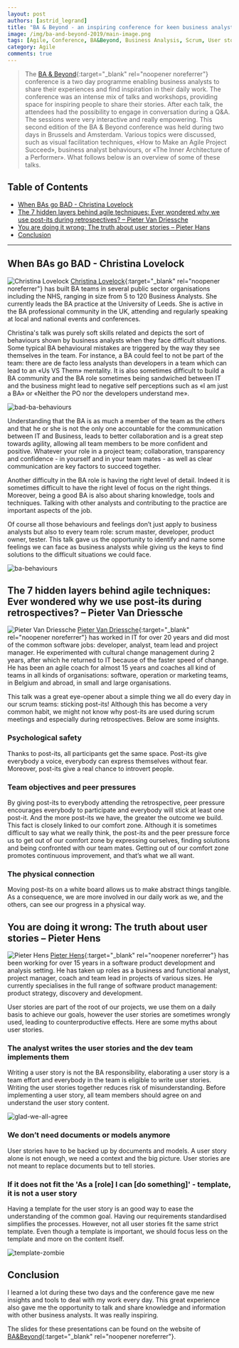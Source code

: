 ```yaml
---
layout: post
authors: [astrid_legrand]
title: "BA & Beyond - an inspiring conference for keen business analysts"
image: /img/ba-and-beyond-2019/main-image.png
tags: [Agile, Conference, BA&Beyond, Business Analysis, Scrum, User stories, Post-its, Cross functional teams]
category: Agile
comments: true
---
```


> The [BA & Beyond](https://ba-beyond.eu/){:target="_blank" rel="noopener noreferrer"} conference is a two day programme enabling business analysts to share their experiences and find inspiration in their daily work.
The conference was an intense mix of talks and workshops, providing space for inspiring people to share their stories. 
After each talk, the attendees had the possibility to engage in conversation during a Q&A. 
The sessions were very interactive and really empowering.
This second edition of the BA & Beyond conference was held during two days in Brussels and Amsterdam. 
Various topics were discussed, such as visual facilitation techniques, «How to Make an Agile Project Succeed», business analyst behaviours, or «The Inner Architecture of a Performer». 
What follows below is an overview of some of these talks.

## Table of Contents

* [When BAs go BAD - Christina Lovelock](#when-bas-go-bad---christina-lovelock)
* [The 7 hidden layers behind agile techniques: Ever wondered why we use post-its during retrospectives? – Pieter Van Driessche](#the-7-hidden-layers-behind-agile-techniques-ever-wondered-why-we-use-post-its-during-retrospectives--pieter-van-driessche)
* [You are doing it wrong: The truth about user stories – Pieter Hans](#you-are-doing-it-wrong-the-truth-about-user-stories--pieter-hens)
* [Conclusion](#conclusion)

****

## When BAs go BAD - Christina Lovelock

<span class="image left"><img class="p-image" alt="Christina Lovelock" src="/img/ba-and-beyond-2019/christina-lovelock.jpeg"></span>
[Christina Lovelock](https://www.linkedin.com/in/christina-lovelock/){:target="_blank" rel="noopener noreferrer"} has built BA teams in several public sector organisations including the NHS, ranging in size from 5 to 120 Business Analysts. 
She currently leads the BA practice at the University of Leeds.
She is active in the BA professional community in the UK, attending and regularly speaking at local and national events and conferences. 

Christina's talk was purely soft skills related and depicts the sort of behaviours shown by business analysts when they face difficult situations.
Some typical BA behavioural mistakes are triggered by the way they see themselves in the team. 
For instance, a BA could feel to not be part of the team: there are de facto less analysts than developers in a team which can lead to an «Us VS Them» mentality.
It is also sometimes difficult to build a BA community and the BA role sometimes being sandwiched between IT and the business might lead to negative self perceptions such as «I am just a BA» or «Neither the PO nor the developers understand me».

<img alt="bad-ba-behaviours" src="{{ '/img/ba-and-beyond-2019/bad-ba-behaviours.jpg' | prepend: site.baseurl }}" class="image fit" style="margin:0px auto; max-width: 500px;">

Understanding that the BA is as much a member of the team as the others and that he or she is not the only one accountable for the communication between IT and Business, leads to better collaboration and is a great step towards agility, allowing all team members to be more confident and positive.
Whatever your role in a project team; collaboration, transparency and confidence - in yourself and in your team mates - as well as clear communication are key factors to succeed together.

Another difficulty in the BA role is having the right level of detail. 
Indeed it is sometimes difficult to have the right level of focus on the right things. 
Moreover, being a good BA is also about sharing knowledge, tools and techniques. 
Talking with other analysts and contributing to the practice are important aspects of the job.

Of course all those behaviours and feelings don’t just apply to business analysts but also to every team role: scrum master, developer, product owner, tester.
This talk gave us the opportunity to identify and name some feelings we can face as business analysts while giving us the keys to find solutions to the difficult situations we could face.

<img alt="ba-behaviours" src="{{ '/img/ba-and-beyond-2019/ba-behaviours.png' | prepend: site.baseurl }}" class="image fit" style="margin:0px auto; max-width: 500px;">

## The 7 hidden layers behind agile techniques: Ever wondered why we use post-its during retrospectives? – Pieter Van Driessche

<span class="image left"><img class="p-image" alt="Pieter Van Driessche" src="/img/ba-and-beyond-2019/pieter-van-driessche.jpg"></span>
[Pieter Van Driessche](https://www.linkedin.com/in/pietervandriessche/){:target="_blank" rel="noopener noreferrer"} has worked in IT for over 20 years and did most of the common software jobs: developer, analyst, team lead and project manager. 
He experimented with cultural change management during 2 years, after which he returned to IT because of the faster speed of change. 
He has been an agile coach for almost 15 years and coaches all kind of teams in all kinds of organisations: software, operation or marketing teams, in Belgium and abroad, in small and large organisations. 

This talk was a great eye-opener about a simple thing we all do every day in our scrum teams: sticking post-its! 
Although this has become a very common habit, we might not know why post-its are used during scrum meetings and especially during retrospectives. 
Below are some insights.

### Psychological safety

Thanks to post-its, all participants get the same space. 
Post-its give everybody a voice, everybody can express themselves without fear. 
Moreover, post-its give a real chance to introvert people.

### Team objectives and peer pressures

By giving post-its to everybody attending the retrospective, peer pressure encourages everybody to participate and everybody will stick at least one post-it. 
And the more post-its we have, the greater the outcome we build.
This fact is closely linked to our comfort zone. 
Although it is sometimes difficult to say what we really think, the post-its and the peer pressure force us to get out of our comfort zone by expressing ourselves, finding solutions and being confronted with our team mates.
Getting out of our comfort zone promotes continuous improvement, and that’s what we all want.

### The physical connection

Moving post-its on a white board allows us to make abstract things tangible. 
As a consequence, we are more involved in our daily work as we, and the others, can see our progress in a physical way.

## You are doing it wrong: The truth about user stories – Pieter Hens

<span class="image left"><img class="p-image" alt="Pieter Hens" src="/img/ba-and-beyond-2019/pieter-hens.jpg"></span>
[Pieter Hens](https://www.linkedin.com/in/henspieter/){:target="_blank" rel="noopener noreferrer"} has been working for over 15 years in a software product development and analysis setting. 
He has taken up roles as a business and functional analyst, project manager, coach and team lead in projects of various sizes. 
He currently specialises in the full range of software product management: product strategy, discovery and development.

User stories are part of the root of our projects, we use them on a daily basis to achieve our goals, however the user stories are sometimes wrongly used, leading to counterproductive effects.
Here are some myths about user stories.

### The analyst writes the user stories and the dev team implements them

Writing a user story is not the BA responsibility, elaborating a user story is a team effort and everybody in the team is eligible to write user stories.
Writing the user stories together reduces risk of misunderstanding. 
Before implementing a user story, all team members should agree on and understand the user story content.

<img alt="glad-we-all-agree" src="{{ '/img/ba-and-beyond-2019/glad-we-all-agree.png' | prepend: site.baseurl }}" class="image fit" style="margin:0px auto; max-width: 500px;">

### We don’t need documents or models anymore

User stories have to be backed up by documents and models. 
A user story alone is not enough, we need a context and the big picture.
User stories are not meant to replace documents but to tell stories.

### If it does not fit the 'As a \[role] I can \[do something]' - template, it is not a user story

Having a template for the user story is an good way to ease the understanding of the common goal. 
Having our requirements standardised simplifies the processes.
However, not all user stories fit the same strict template. 
Even though a template is important, we should focus less on the template and more on the content itself.

<img alt="template-zombie" src="{{ '/img/ba-and-beyond-2019/template-zombie.png' | prepend: site.baseurl }}" class="image fit" style="margin:0px auto; max-width: 750px;">

## Conclusion

I learned a lot during these two days and the conference gave me new insights and tools to deal with my work every day.
This great experience also gave me the opportunity to talk and share knowledge and information with other business analysts. 
It was really inspiring. 

The slides for these presentations can be found on the website of [BA&Beyond](https://ba-beyond.eu/2019-programme.php){:target="_blank" rel="noopener noreferrer"}.
